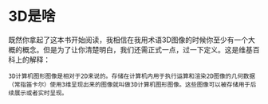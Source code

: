 # 3D是啥

既然你拿起了这本书开始阅读，我相信在我用术语3D图像的时候你至少有一个大概的概念。但是为了让你清楚明白，我们还需正式一点，过一下定义。这是维基百科上的解释：

	3D计算机图形图像是相对于2D来说的。存储在计算机内用于执行运算和渲染2D图像的几何数据（常指笛卡尔）使用3维呈现出来的图像就叫做3D计算机图形图像。这些图像可以被存储用于后续展示或者实时呈现。